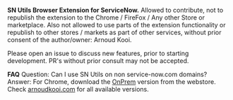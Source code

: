 **SN Utils Browser Extension for ServiceNow.**
Allowed to contribute, not to republish the extension to the Chrome / FireFox / Any other Store or marketplace.
Also not allowed to use parts of the extension functionality or republish to other stores / markets as part of other services,
without prior consent of the author/owner: Arnoud Kooi.

Please open an issue to discuss new features, prior to starting development. 
PR's without prior consult may not be accepted.

**FAQ**
Question: Can I use SN Utils on non service-now.com domains?
Answer: For Chrome, download the [OnPrem](https://chrome.google.com/webstore/detail/sn-utils-onprem/lfabkiipmidkmhplochgpbaeekjjfbch) version from the webstore.
Check [arnoudkooi.com](https://www.arnoudkooi.com/) for all available versions.
